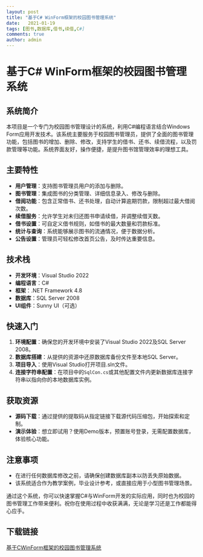 ```yaml
---
layout: post
title: "基于C# WinForm框架的校园图书管理系统"
date:   2021-01-19
tags: [图书,数据库,借书,续借,C#]
comments: true
author: admin
---
```

# 基于C# WinForm框架的校园图书管理系统

## 系统简介
本项目是一个专门为校园图书管理设计的系统，利用C#编程语言结合Windows Form应用开发技术。该系统主要服务于校园图书管理员，提供了全面的图书管理功能，包括图书的增加、删除、修改，支持学生的借书、还书、续借流程，以及罚款管理等功能。系统界面友好，操作便捷，是提升图书馆管理效率的理想工具。

## 主要特性

- **用户管理**：支持图书管理员用户的添加与删除。
- **图书管理**：集成图书的分类管理、详细信息录入、修改与删除。
- **借阅功能**：包含正常借书、还书处理，自动计算逾期罚款，限制超过最大借阅次数。
- **续借服务**：允许学生对未归还图书申请续借，并调整续借天数。
- **借书设置**：可自定义借书规则，如借书的最大数量和罚款标准。
- **统计与查询**：系统能够展示图书的流通情况，便于数据分析。
- **公告设置**：管理员可轻松修改首页公告，及时传达重要信息。

## 技术栈

- **开发环境**：Visual Studio 2022
- **编程语言**：C#
- **框架**：.NET Framework 4.8
- **数据库**：SQL Server 2008
- **UI组件**：Sunny UI（可选）

## 快速入门

1. **环境配置**：确保您的开发环境中安装了Visual Studio 2022及SQL Server 2008。
2. **数据库搭建**：从提供的资源中还原数据库备份文件至本地SQL Server。
3. **项目导入**：使用Visual Studio打开项目.sln文件。
4. **连接字符串配置**：在项目中的`SqlCon.cs`或其他配置文件内更新数据库连接字符串以指向你的本地数据库实例。

## 获取资源

- **源码下载**：通过提供的提取码从指定链接下载源代码压缩包，开始探索和定制。
- **演示体验**：想立即试用？使用Demo版本，预置账号登录，无需配置数据库，体验核心功能。

## 注意事项

- 在进行任何数据库修改之前，请确保创建数据库副本以防丢失原始数据。
- 该系统适合作为教学案例，毕业设计参考，或直接应用于小型图书管理场景。

通过这个系统，你可以快速掌握C#与WinForm开发的实际应用，同时也为校园的图书管理工作带来便利。祝你在使用过程中收获满满，无论是学习还是工作都能得心应手。

## 下载链接

[基于CWinForm框架的校园图书管理系统](https://pan.quark.cn/s/6a720ada9f20)